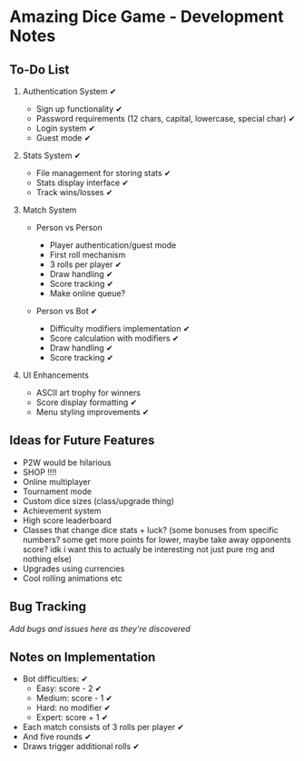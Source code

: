 # Amazing Dice Game - Development Notes

## To-Do List 
1. Authentication System ✔
   - Sign up functionality ✔
   - Password requirements (12 chars, capital, lowercase, special char) ✔
   - Login system ✔
   - Guest mode ✔

2. Stats System ✔
   - File management for storing stats ✔
   - Stats display interface ✔
   - Track wins/losses ✔

3. Match System
   - Person vs Person 
     - Player authentication/guest mode
     - First roll mechanism
     - 3 rolls per player ✔
     - Draw handling ✔
     - Score tracking ✔
     - Make online queue?
   
   - Person vs Bot ✔
     - Difficulty modifiers implementation ✔
     - Score calculation with modifiers ✔
     - Draw handling ✔
     - Score tracking ✔

4. UI Enhancements
   - ASCII art trophy for winners
   - Score display formatting ✔
   - Menu styling improvements ✔

## Ideas for Future Features 
- P2W would be hilarious
- SHOP !!!!
- Online multiplayer
- Tournament mode
- Custom dice sizes (class/upgrade thing)
- Achievement system
- High score leaderboard
- Classes that change dice stats + luck? (some bonuses from specific numbers? some get more points for lower, maybe take away opponents score? idk i want this to actualy be interesting not just pure rng and nothing else)
- Upgrades using currencies
- Cool rolling animations etc

## Bug Tracking 
*Add bugs and issues here as they're discovered*

## Notes on Implementation 
- Bot difficulties: ✔
  - Easy: score - 2  ✔
  - Medium: score - 1 ✔
  - Hard: no modifier ✔
  - Expert: score + 1 ✔
- Each match consists of 3 rolls per player ✔
- And five rounds ✔
- Draws trigger additional rolls  ✔